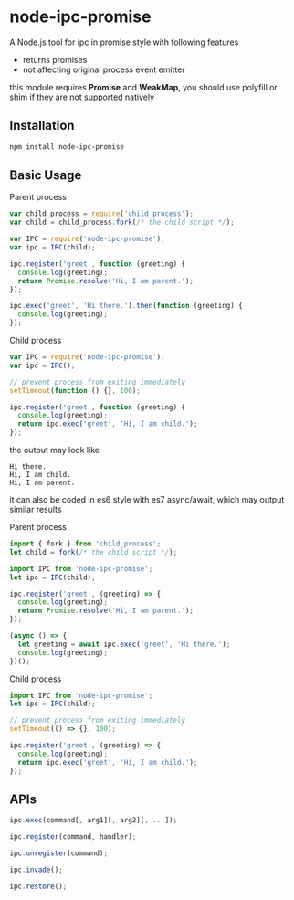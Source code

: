 # node-ipc-promise

A Node.js tool for ipc in promise style with following features

* returns promises
* not affecting original process event emitter

this module requires **Promise** and **WeakMap**,
you should use polyfill or shim if they are not
supported natively

## Installation
```bash
npm install node-ipc-promise
```

## Basic Usage

Parent process
```js
var child_process = require('child_process');
var child = child_process.fork(/* the child script */);

var IPC = require('node-ipc-promise');
var ipc = IPC(child);

ipc.register('greet', function (greeting) {
  console.log(greeting);
  return Promise.resolve('Hi, I am parent.');
});

ipc.exec('greet', 'Hi there.').then(function (greeting) {
  console.log(greeting);
});
```

Child process
```js
var IPC = require('node-ipc-promise');
var ipc = IPC();

// prevent process from exiting immediately
setTimeout(function () {}, 100);

ipc.register('greet', function (greeting) {
  console.log(greeting);
  return ipc.exec('greet', 'Hi, I am child.');
});
```

the output may look like
```
Hi there.
Hi, I am child.
Hi, I am parent.
```

it can also be coded in es6 style with es7 async/await,
which may output similar results

Parent process
```js
import { fork } from 'child_process';
let child = fork(/* the child script */);

import IPC from 'node-ipc-promise';
let ipc = IPC(child);

ipc.register('greet', (greeting) => {
  console.log(greeting);
  return Promise.resolve('Hi, I am parent.');
});

(async () => {
  let greeting = await ipc.exec('greet', 'Hi there.');
  console.log(greeting);
})();
```

Child process
```js
import IPC from 'node-ipc-promise';
let ipc = IPC(child);

// prevent process from exiting immediately
setTimeout(() => {}, 100);

ipc.register('greet', (greeting) => {
  console.log(greeting);
  return ipc.exec('greet', 'Hi, I am child.');
});
```
## APIs
```js
ipc.exec(command[, arg1][, arg2][, ...]);
```
```js
ipc.register(command, handler);
```
```js
ipc.unregister(command);
```
```js
ipc.invade();
```
```js
ipc.restore();
```

